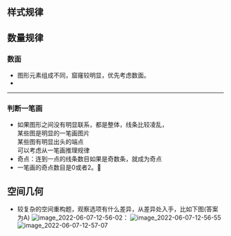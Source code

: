 ## 样式规律

## 数量规律
### 数面
* 图形元素组成不同，窟窿较明显，优先考虑数面。
* 

---
### 判断一笔画  
* 如果图形之间没有明显联系，都是整体，线条比较凌乱，  
某些图是明显的一笔画图片  
某些图有明显出头的端点  
可以考虑从一笔画推理规律  
* 奇点：连到一点的线条数目如果是奇数条，就成为奇点  
* 一笔画的奇点数目是0或者2。

## 空间几何
* 较复杂的空间重构题，观察选项有什么差异，从差异处入手，比如下图(答案为A)
 ![image_2022-06-07-12-56-02](pic/image_2022-06-07-12-56-02.png)：
![image_2022-06-07-12-56-55](pic/image_2022-06-07-12-56-55.png)
![image_2022-06-07-12-57-07](pic/image_2022-06-07-12-57-07.png)
